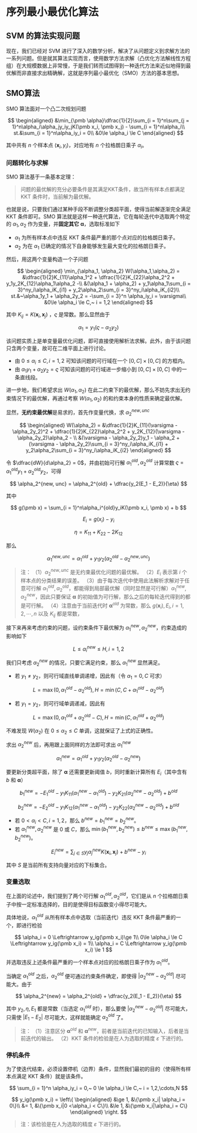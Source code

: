 # 序列最小最优化算法

## SVM 的算法实现问题

现在，我们已经对 SVM 进行了深入的数学分析，解决了从问题定义到求解方法的一系列问题。但是就其算法实现而言，使用数学方法求解（凸优化方法解线性方程组）在大规模数据上非常慢，于是我们转而试图得到一种迭代方法来近似地得到最优解而非直接求出精确解，这就是序列最小最优化（SMO）方法的基本思想。

## SMO算法

SMO 算法面对一个凸二次规划问题

$$
\begin{aligned}
&\min_{\pmb \alpha}\dfrac{1}{2}\sum_{i = 1}^n\sum_{j = 1}^n\alpha_i\alpha_jy_iy_jK(\pmb x_i, \pmb x_j) - \sum_{i = 1}^n\alpha_i\\
st.&\sum_{i = 1}^n\alpha_iy_i = 0\\
&0\le \alpha_i \le C
\end{aligned}
$$

其中共有 $n$ 个样本点 $(\pmb x_i, y_i)$，对应地有 $n$ 个拉格朗日乘子 $\alpha_i$。

### 问题转化与求解

SMO 算法基于一条基本定理：

> 问题的最优解的充分必要条件是其满足KKT条件，故当所有样本点都满足 KKT 条件时，当前解为最优解。

也就是说，只要我们通过某种手段不断调整分类超平面，使得当前解逐渐完全满足 KKT 条件即可。SMO 算法就是这样一种迭代算法，它在每轮迭代中选取两个特定的 $\alpha_1, \alpha_2$ 作为变量，并**固定其它** $\pmb\alpha$，选取标准如下

* $\alpha_1$ 为所有样本点中违反 KKT 条件最严重的那个点对应的拉格朗日乘子。
* $\alpha_2$ 为在 $\alpha_1$ 已确定的情况下自身能够发生最大变化的拉格朗日乘子。

然后，用这两个变量构造一个子问题

$$
\begin{aligned}
    \min_{\alpha_1, \alpha_2} W(\alpha_1,\alpha_2) = &\dfrac{1}{2}K_{11}\alpha_1^2 + \dfrac{1}{2}K_{22}\alpha_2^2 + y_1y_2K_{12}\alpha_1\alpha_2 -\\ 
    &(\alpha_1 + \alpha_2) + y_1\alpha_1\sum_{i = 3}^ny_i\alpha_iK_{i1} + y_2\alpha_2\sum_{i = 3}^ny_i\alpha_iK_{i2}\\
    st.&~\alpha_1y_1 + \alpha_2y_2 = -\sum_{i = 3}^n \alpha_iy_i = \varsigma\\
    &0\le \alpha_i \le C,~ i = 1,2
\end{aligned}
$$

其中 $K_{ij} = K(\pmb x_i, \pmb x_j)$ ，$\varsigma$ 是常数。那么显然由于

$$
\alpha_1 = y_1(\varsigma - \alpha_2y_2)
$$

该问题实质上是单变量最优化问题，即可直接使用解析法求解。此外，由于该问题只含两个变量，故可在二维平面上进行讨论。

* 由 $0\le \alpha_i \le C, i = 1, 2$ 可知该问题的可行域在一个 $[0, C]\times [0, C]$ 的方框内。
* 由 $\alpha_1y_1 + \alpha_2y_2 = \varsigma$ 可知该问题的可行域进一步缩小到 $[0, C]\times [0, C]$ 中的一条直线段。

进一步地，我们希望求出 $W(\alpha_1, \alpha_2)$ 在此二约束下的最优解，那么不妨先求出无约束情况下的最优解，再通过考察 $W(\alpha_1, \alpha_2)$ 的和约束本身的性质来确定最优解。

显然，**无约束最优解**是易求的，首先作变量代换，求 $\alpha_2^{new,unc}$

$$
\begin{aligned}
W(\alpha_2) = &\dfrac{1}{2}K_{11}(\varsigma - \alpha_2y_2)^2 + \dfrac{1}{2}K_{22}\alpha_2^2 + y_2K_{12}(\varsigma - \alpha_2y_2)\alpha_2 - \\
&(\varsigma - \alpha_2y_2)y_1 - \alpha_2 + (\varsigma - \alpha_2y_2)\sum_{i = 3}^ny_i\alpha_iK_{i1} + y_2\alpha_2\sum_{i = 3}^ny_i\alpha_iK_{i2}
\end{aligned}
$$

令 $\dfrac{dW}{d\alpha_2} = 0$，并由初始可行解 $\alpha_1^{old}, \alpha_2^{old}$ 计算常数 $\varsigma = \alpha_1^{old}y_1 + \alpha_2^{old}y_2$，可得

$$
\alpha_2^{new, unc} = \alpha_2^{old} + \dfrac{y_2(E_1 - E_2)}{\eta}
$$

其中

$$
g(\pmb x) = \sum_{i = 1}^n\alpha_i^{old}y_iK(\pmb x_i, \pmb x) + b
$$

$$
E_i = g(x_i) - y_i
$$

$$
\eta = K_{11} + K_{22} - 2K_{12}
$$

那么

$$
\alpha_1^{new,unc} =  \alpha_1^{old} +  y_1y_2(\alpha_2^{old} - \alpha_2^{new,unc})
$$

> 注：
> （1）$\alpha_2^{new,unc}$ 是无约束最优化问题的最优解。
> （2）$E_i$ 表示第 $i$ 个样本点的分类结果的误差。
> （3）由于每次迭代中使用此法解析求解对于任意可行解 $\alpha_1^{old}, \alpha_2^{old}$，都能得到局部最优解（同时显然是可行解）$\alpha_1^{new},\alpha_2^{new}$，因此只要保证 $\pmb \alpha$ 的初始值为可行解，那么之后的每轮迭代得到的都是可行解。
> （4）注意由于当前迭代时 $\pmb \alpha^{old}$ 为常数，那么 $g(\pmb x_i), E_i, i = 1,2,\cdots,n$ 以及 $K_{ij}$ 都是常数，

接下来再来考虑约束的问题，设约束条件下最优解为 $\alpha_1^{new}, \alpha_2^{new}$，约束造成的影响如下

$$
L\le \alpha_i^{new} \le H, i = 1, 2
$$

我们只考虑 $\alpha_2^{new}$ 的情况，只要它满足约束，那么 $\alpha_1^{new}$ 显然满足。

* 若 $y_1 \neq y_2$，则可行域直线单调递增，因此有（令 $\alpha_1 = 0, C$ 可求）

$$
L = \max(0, \alpha_1^{old} - \alpha_2^{old}), H = \min(C, C + \alpha_1^{old} - \alpha_2^{old})
$$

* 若 $y_1 = y_2$，则可行域单调递减，因此有

$$
L = \max(0, \alpha_1^{old} + \alpha_2^{old} - C), H = \min(C, \alpha_1^{old} + \alpha_2^{old})
$$

不难发现 $W(\alpha_2)$ 在 $0\le \alpha_2\le C$ 单调，这就保证了上式的正确性。

求出 $\alpha_2^{new}$ 后，再用跟上面同样的方法即可求出 $\alpha_1^{new}$

$$
\alpha_1^{new} =  \alpha_1^{old} +  y_1y_2(\alpha_2^{old} - \alpha_2^{new})
$$

要更新分类超平面，除了 $\pmb\alpha$ 还需要更新阈值 $b$，同时重新计算所有 $E_i$（其中含有 $b$ 和 $\pmb\alpha$）

$$
b_1^{new} = -E_1^{old} - y_1K_{11}(\alpha_1^{new} - \alpha_1^{old}) - y_2K_{21}(\alpha_2^{new} - \alpha_2^{old}) + b^{old}
$$

$$
b_2^{new} = -E_2^{old} - y_1K_{12}(\alpha_1^{new} - \alpha_1^{old}) - y_2K_{22}(\alpha_2^{new} - \alpha_2^{old}) + b^{old}
$$

* 若 $0 < \alpha_i < C, i = 1,2$，那么 $b^{new} = b_1^{new} = b_2^{new}$。
* 若 $\alpha_1^{new}, \alpha_2^{new}$ 是 $0$ 或 $C$，那么 $\min(b_1^{new}, b_2^{new})\le b^{new} \le \max(b_1^{new}, b_2^{new})$。

$$
E_i^{new} = \sum_{j\in S}y_j\alpha_j^{new}K(\pmb x_i, \pmb x_j) + b^{new} - y_i
$$

其中 $S$ 是当前所有支持向量对应的下标集合。

### 变量选取

在上面的论述中，我们提到了两个可行解 $\alpha_1^{old}, \alpha_2^{old}$，它们是从 $n$ 个拉格朗日乘子中按一定标准选择的，目的是使得目标函数变小得尽可能大。

具体地说，$\alpha_1^{old}$ 从所有样本点中选取（当前迭代）违反 KKT 条件最严重的一个，即进行检验

$$
\alpha_i = 0 \Leftrightarrow  y_ig(\pmb x_i)\ge 1\\
0\le \alpha_i \le C \Leftrightarrow y_ig(\pmb x_i) = 1\\
\alpha_i = C \Leftrightarrow y_ig(\pmb x_i) \le 1
$$

并选取违反上述条件最严重的一个样本点对应的拉格朗日乘子作为 $\alpha_1^{old}$。

当确定 $\alpha_1^{old}$ 之后，$\alpha_2^{old}$ 便可通过约束条件确定，即使得 $|\alpha_2^{new} - \alpha_2^{old}|$ 尽可能大。由于

$$
\alpha_2^{new} = \alpha_2^{old} + \dfrac{y_2(E_1 - E_2)}{\eta}
$$

其中 $y_2, \eta, E_1$ 都是常数（当选定 $\alpha_1^{old}$ 时），那么要使 $|\alpha_2^{new} - \alpha_2^{old}|$ 尽可能大，只需使 $|E_1 - E_2|$ 尽可能大，这样就能确定 $\alpha_2^{old}$ 了。

> 注：
> （1）注意区分 $\pmb\alpha^{old}$ 和 $\pmb\alpha^{new}$，前者是当前迭代的已知输入，后者是当前迭代的输出。
> （2）KKT 条件的检验是在人为选取的精度 $\varepsilon$ 下进行的。

### 停机条件

为了使迭代结束，必须设置停机（边界）条件，显然我们最初的目的（使得所有样本点满足 KKT 条件）就是该条件。

$$
\sum_{i = 1}^n \alpha_iy_i = 0,~ 0 \le \alpha_i \le C,~ i = 1,2,\cdots,N
$$

$$
    y_ig(\pmb x_i) = \left\{
    \begin{aligned}
        &\ge 1, &\{\pmb x_i| \alpha_i = 0\}\\
        &= 1, &\{\pmb x_i|0 <\alpha_i < C\}\\
        &\le 1, &\{\pmb x_i|\alpha_i = C\}
    \end{aligned}
    \right.
$$

> 注：该检验是在人为选取的精度 $\varepsilon$ 下进行的。